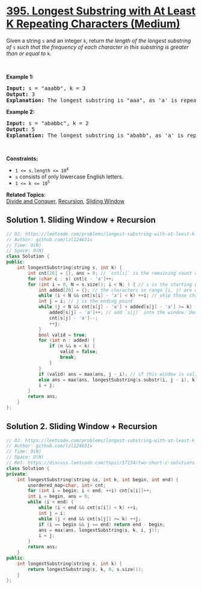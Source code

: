 # [395. Longest Substring with At Least K Repeating Characters (Medium)](https://leetcode.com/problems/longest-substring-with-at-least-k-repeating-characters/)

<p>Given a string <code>s</code> and an integer <code>k</code>, return <em>the length of the longest substring of</em> <code>s</code> <em>such that the frequency of each character in this substring is greater than or equal to</em> <code>k</code>.</p>

<p>&nbsp;</p>
<p><strong>Example 1:</strong></p>

<pre><strong>Input:</strong> s = "aaabb", k = 3
<strong>Output:</strong> 3
<strong>Explanation:</strong> The longest substring is "aaa", as 'a' is repeated 3 times.
</pre>

<p><strong>Example 2:</strong></p>

<pre><strong>Input:</strong> s = "ababbc", k = 2
<strong>Output:</strong> 5
<strong>Explanation:</strong> The longest substring is "ababb", as 'a' is repeated 2 times and 'b' is repeated 3 times.
</pre>

<p>&nbsp;</p>
<p><strong>Constraints:</strong></p>

<ul>
	<li><code>1 &lt;= s.length &lt;= 10<sup>4</sup></code></li>
	<li><code>s</code> consists of only lowercase English letters.</li>
	<li><code>1 &lt;= k &lt;= 10<sup>5</sup></code></li>
</ul>


**Related Topics**:  
[Divide and Conquer](https://leetcode.com/tag/divide-and-conquer/), [Recursion](https://leetcode.com/tag/recursion/), [Sliding Window](https://leetcode.com/tag/sliding-window/)

## Solution 1. Sliding Window + Recursion

```cpp
// OJ: https://leetcode.com/problems/longest-substring-with-at-least-k-repeating-characters/
// Author: github.com/lzl124631x
// Time: O(N)
// Space: O(N)
class Solution {
public:
    int longestSubstring(string s, int k) {
        int cnt[26] = {}, ans = 0; // `cnt[i]` is the remaining count of characters `'a' + i` that haven't been added into the sliding window
        for (char c : s) cnt[c - 'a']++;
        for (int i = 0, N = s.size(); i < N; ) { // i is the starting point.
            int added[26] = {}; // the characters in range [i, j) are counted in `added`.
            while (i < N && cnt[s[i] - 'a'] < k) ++i; // skip those characters with counts less than k because they won't show up in the answer
            int j = i; // j is the ending point
            while (j < N && cnt[s[j] - 'a'] + added[s[j] - 'a'] >= k) {
                added[s[j] - 'a']++; // add `s[j]` into the window. Decrement `cnt[s[j] - 'a']` since this occurrence is used.
                cnt[s[j] - 'a']--;
                ++j;
            }
            bool valid = true;
            for (int n : added) {
                if (n && n < k) {
                    valid = false;
                    break;
                }
            }
            if (valid) ans = max(ans, j - i); // if this window is valid, update answer
            else ans = max(ans, longestSubstring(s.substr(i, j - i), k)); // otherwise, solve recursively
            i = j;
        }
        return ans;
    }
};
```

## Solution 2. Sliding Window + Recursion

```cpp
// OJ: https://leetcode.com/problems/longest-substring-with-at-least-k-repeating-characters/
// Author: github.com/lzl124631x
// Time: O(N)
// Space: O(N)
// Ref: https://discuss.leetcode.com/topic/57134/two-short-c-solutions-3ms-and-6ms
class Solution {
private:
    int longestSubstring(string &s, int k, int begin, int end) {
        unordered_map<char, int> cnt;
        for (int i = begin; i < end; ++i) cnt[s[i]]++;
        int i = begin, ans = 0;
        while (i < end) {
            while (i < end && cnt[s[i]] < k) ++i;
            int j = i;
            while (j < end && cnt[s[j]] >= k) ++j;
            if (i == begin && j == end) return end - begin;
            ans = max(ans, longestSubstring(s, k, i, j));
            i = j;
        }
        return ans;
    }
public:
    int longestSubstring(string s, int k) {
        return longestSubstring(s, k, 0, s.size());
    }
};
```
